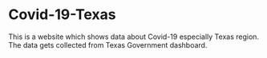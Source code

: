 # Covid-19-Texas
This is a website which shows data about Covid-19 especially Texas region. The data gets collected from Texas Government dashboard.
